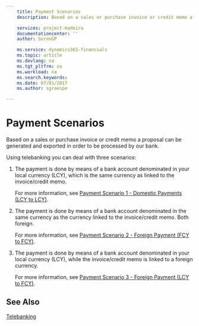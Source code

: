```yaml
---
    title: Payment Scenarios
    description: Based on a sales or purchase invoice or credit memo a proposal can be generated and exported in order to be processed by our bank.

    services: project-madeira 
    documentationcenter: ''
    author: SorenGP

    ms.service: dynamics365-financials
    ms.topic: article
    ms.devlang: na
    ms.tgt_pltfrm: na
    ms.workload: na
    ms.search.keywords:
    ms.date: 07/01/2017
    ms.author: sgroespe

---
```

# Payment Scenarios
Based on a sales or purchase invoice or credit memo a proposal can be generated and exported in order to be processed by our bank.  

Using telebanking you can deal with three scenarios:  

1.  The payment is done by means of a bank account denominated in your local currency (LCY), which is the same currency as linked to the invoice/credit memo.  

    For more information, see [Payment Scenario 1 - Domestic Payments (LCY to LCY)](payment-scenario-1-domestic-payments-lcy-to-lcy-.md).  

2.  The payment is done by means of a bank account denominated in the same currency as the currency linked to the invoice/credit memo. Both foreign.  

    For more information, see [Payment Scenario 2 - Foreign Payment (FCY to FCY)](payment-scenario-2-foreign-payment-fcy-to-fcy-.md).  

3.  The payment is done by means of a bank account denominated in your local currency (LCY), while the invoice/credit memo is linked to a foreign currency.  

    For more information, see [Payment Scenario 3 - Foreign Payment (LCY  to FCY)](payment-scenario-3-foreign-payment-lcy-to-fcy-.md).  

## See Also  
[Telebanking](telebanking.md)
